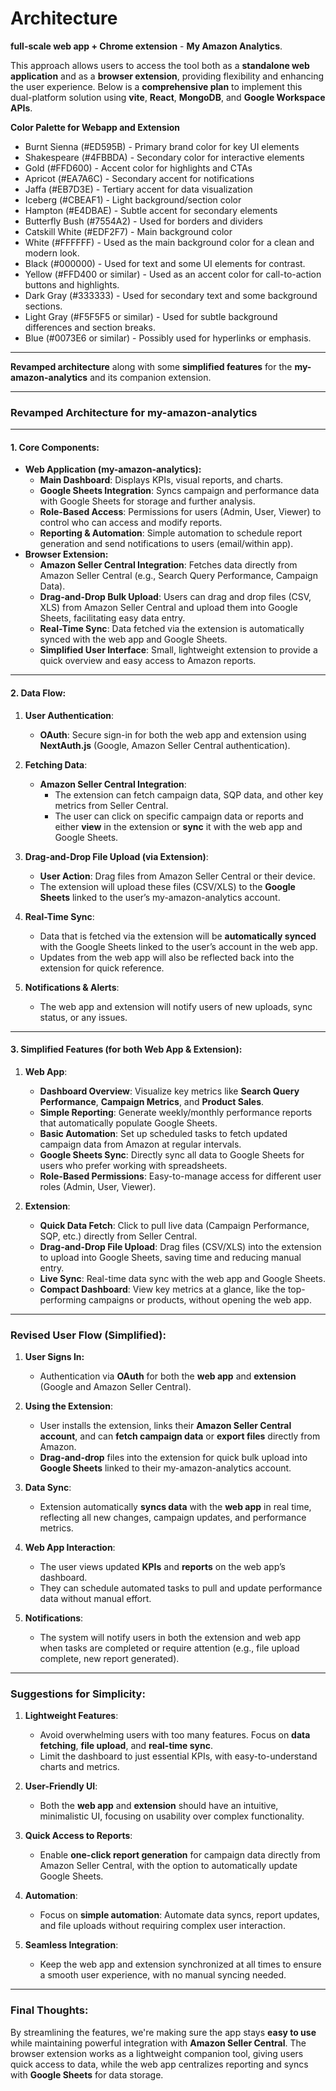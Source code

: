 # Architecture

**full-scale web app + Chrome extension** - **My Amazon Analytics**.

This approach allows users to access the tool both as a **standalone web application** and as a **browser extension**, providing flexibility and enhancing the user experience. Below is a **comprehensive plan** to implement this dual-platform solution using **vite**, **React**, **MongoDB**, and **Google Workspace APIs**.

**Color Palette for Webapp and Extension**

- Burnt Sienna (#ED595B) - Primary brand color for key UI elements
- Shakespeare (#4FBBDA) - Secondary color for interactive elements
- Gold (#FFD600) - Accent color for highlights and CTAs
- Apricot (#EA7A6C) - Secondary accent for notifications
- Jaffa (#EB7D3E) - Tertiary accent for data visualization
- Iceberg (#CBEAF1) - Light background/section color
- Hampton (#E4DBAE) - Subtle accent for secondary elements
- Butterfly Bush (#7554A2) - Used for borders and dividers
- Catskill White (#EDF2F7) - Main background color
- White (#FFFFFF) - Used as the main background color for a clean and modern look.
- Black (#000000) - Used for text and some UI elements for contrast.
- Yellow (#FFD400 or similar) - Used as an accent color for call-to-action buttons and highlights.
- Dark Gray (#333333) - Used for secondary text and some background sections.
- Light Gray (#F5F5F5 or similar) - Used for subtle background differences and section breaks.
- Blue (#0073E6 or similar) - Possibly used for hyperlinks or emphasis.

---

**Revamped architecture** along with some **simplified features** for the **my-amazon-analytics** and its companion extension.

---

### **Revamped Architecture for my-amazon-analytics**

---

#### **1. Core Components:**

- **Web Application (my-amazon-analytics):**
  - **Main Dashboard**: Displays KPIs, visual reports, and charts.
  - **Google Sheets Integration**: Syncs campaign and performance data with Google Sheets for storage and further analysis.
  - **Role-Based Access**: Permissions for users (Admin, User, Viewer) to control who can access and modify reports.
  - **Reporting & Automation**: Simple automation to schedule report generation and send notifications to users (email/within app).
- **Browser Extension:**
  - **Amazon Seller Central Integration**: Fetches data directly from Amazon Seller Central (e.g., Search Query Performance, Campaign Data).
  - **Drag-and-Drop Bulk Upload**: Users can drag and drop files (CSV, XLS) from Amazon Seller Central and upload them into Google Sheets, facilitating easy data entry.
  - **Real-Time Sync**: Data fetched via the extension is automatically synced with the web app and Google Sheets.
  - **Simplified User Interface**: Small, lightweight extension to provide a quick overview and easy access to Amazon reports.

---

#### **2. Data Flow:**

1. **User Authentication**:
   - **OAuth**: Secure sign-in for both the web app and extension using **NextAuth.js** (Google, Amazon Seller Central authentication).
2. **Fetching Data**:
   - **Amazon Seller Central Integration**:
     - The extension can fetch campaign data, SQP data, and other key metrics from Seller Central.
     - The user can click on specific campaign data or reports and either **view** in the extension or **sync** it with the web app and Google Sheets.
3. **Drag-and-Drop File Upload (via Extension)**:

   - **User Action**: Drag files from Amazon Seller Central or their device.
   - The extension will upload these files (CSV/XLS) to the **Google Sheets** linked to the user’s my-amazon-analytics account.

4. **Real-Time Sync**:
   - Data that is fetched via the extension will be **automatically synced** with the Google Sheets linked to the user’s account in the web app.
   - Updates from the web app will also be reflected back into the extension for quick reference.
5. **Notifications & Alerts**:
   - The web app and extension will notify users of new uploads, sync status, or any issues.

---

#### **3. Simplified Features (for both Web App & Extension)**:

1. **Web App**:

   - **Dashboard Overview**: Visualize key metrics like **Search Query Performance**, **Campaign Metrics**, and **Product Sales**.
   - **Simple Reporting**: Generate weekly/monthly performance reports that automatically populate Google Sheets.
   - **Basic Automation**: Set up scheduled tasks to fetch updated campaign data from Amazon at regular intervals.
   - **Google Sheets Sync**: Directly sync all data to Google Sheets for users who prefer working with spreadsheets.
   - **Role-Based Permissions**: Easy-to-manage access for different user roles (Admin, User, Viewer).

2. **Extension**:
   - **Quick Data Fetch**: Click to pull live data (Campaign Performance, SQP, etc.) directly from Seller Central.
   - **Drag-and-Drop File Upload**: Drag files (CSV/XLS) into the extension to upload into Google Sheets, saving time and reducing manual entry.
   - **Live Sync**: Real-time data sync with the web app and Google Sheets.
   - **Compact Dashboard**: View key metrics at a glance, like the top-performing campaigns or products, without opening the web app.

---

### **Revised User Flow (Simplified)**:

1. **User Signs In:**
   - Authentication via **OAuth** for both the **web app** and **extension** (Google and Amazon Seller Central).
2. **Using the Extension**:

   - User installs the extension, links their **Amazon Seller Central account**, and can **fetch campaign data** or **export files** directly from Amazon.
   - **Drag-and-drop** files into the extension for quick bulk upload into **Google Sheets** linked to their my-amazon-analytics account.

3. **Data Sync**:

   - Extension automatically **syncs data** with the **web app** in real time, reflecting all new changes, campaign updates, and performance metrics.

4. **Web App Interaction**:

   - The user views updated **KPIs** and **reports** on the web app’s dashboard.
   - They can schedule automated tasks to pull and update performance data without manual effort.

5. **Notifications**:
   - The system will notify users in both the extension and web app when tasks are completed or require attention (e.g., file upload complete, new report generated).

---

### **Suggestions for Simplicity:**

1. **Lightweight Features**:

   - Avoid overwhelming users with too many features. Focus on **data fetching**, **file upload**, and **real-time sync**.
   - Limit the dashboard to just essential KPIs, with easy-to-understand charts and metrics.

2. **User-Friendly UI**:

   - Both the **web app** and **extension** should have an intuitive, minimalistic UI, focusing on usability over complex functionality.

3. **Quick Access to Reports**:

   - Enable **one-click report generation** for campaign data directly from Amazon Seller Central, with the option to automatically update Google Sheets.

4. **Automation**:

   - Focus on **simple automation**: Automate data syncs, report updates, and file uploads without requiring complex user interaction.

5. **Seamless Integration**:
   - Keep the web app and extension synchronized at all times to ensure a smooth user experience, with no manual syncing needed.

---

### **Final Thoughts**:

By streamlining the features, we're making sure the app stays **easy to use** while maintaining powerful integration with **Amazon Seller Central**. The browser extension works as a lightweight companion tool, giving users quick access to data, while the web app centralizes reporting and syncs with **Google Sheets** for data storage.
